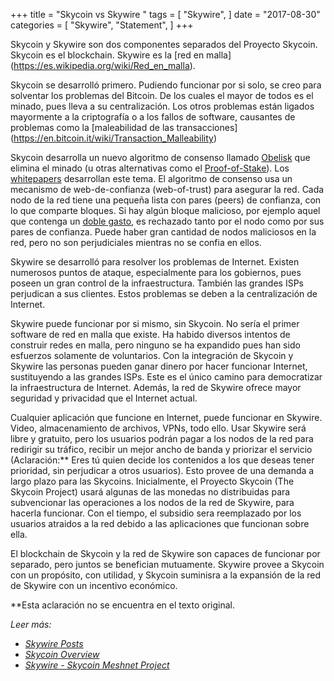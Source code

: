 ﻿+++
title = "Skycoin vs Skywire "
tags = [
    "Skywire",
]
date = "2017-08-30"
categories = [
    "Skywire",
    "Statement",
]
+++

Skycoin y Skywire son dos componentes separados del Proyecto Skycoin. Skycoin es el blockchain. 
Skywire es la [red en malla] (https://es.wikipedia.org/wiki/Red_en_malla).

Skycoin se desarrolló primero. Pudiendo funcionar por si solo, se creo para solventar los problemas del Bitcoin. De los cuales el mayor de todos es el minado,  pues lleva a su centralización. Los otros problemas están ligados 
mayormente a la criptografía o a los fallos de software, causantes de problemas como la [maleabilidad de las transacciones] (https://en.bitcoin.it/wiki/Transaction_Malleability)

Skycoin desarrolla un nuevo algoritmo de consenso llamado [Obelisk](https://www.skycoin.net/whitepapers) que 
elimina el minado (u otras alternativas como el [Proof-of-Stake](https://en.wikipedia.org/wiki/Proof-of-stake)). 
Los [whitepapers](https://www.skycoin.net/whitepapers) desarrollan este tema. El algoritmo de consenso usa un mecanismo de web-de-confianza (web-of-trust) para asegurar la red. Cada nodo de la red tiene una pequeña lista con pares (peers) de confianza, con lo que comparte bloques. Si hay algún bloque  malicioso, por ejemplo aquel que contenga un [doble gasto](https://en.wikipedia.org/wiki/Double-spending), 
es rechazado tanto por el nodo como por sus pares de confianza. Puede haber gran cantidad de nodos maliciosos en la red, pero no son perjudiciales mientras no se confia en ellos.

Skywire se desarrolló para resolver los problemas de Internet. Existen numerosos puntos de ataque, especialmente
para los gobiernos, pues poseen un gran control de la infraestructura. También las grandes ISPs perjudican a sus clientes. Estos problemas se deben a la centralización de Internet.

Skywire puede funcionar por si mismo, sin Skycoin. No sería el primer software de red en malla que existe. Ha habido diversos intentos de construir redes en malla, pero ninguno se ha expandido pues han sido esfuerzos solamente  de voluntarios.
Con la integración de Skycoin y Skywire las personas pueden ganar dinero por hacer funcionar Internet, sustituyendo a las grandes ISPs.
Este es el único camino para democratizar la infraestructura de Internet. Además, la red de Skywire ofrece mayor seguridad y privacidad que el Internet actual.

Cualquier aplicación que funcione en Internet, puede funcionar en Skywire. Video, almacenamiento de archivos, VPNs, todo ello.
 Usar Skywire será libre y gratuito, pero los usuarios podrán pagar a los nodos de la red para redirigir su tráfico, 
recibir un mejor ancho de banda y priorizar el servicio (Aclaración:** Eres tú quien decide los contenidos a los que deseas tener prioridad,
 sin perjudicar a otros usuarios). Esto provee de una demanda a largo plazo para las Skycoins. Inicialmente, 
el Proyecto Skycoin (The Skycoin Project) usará algunas de las monedas no distribuidas para subvencionar las operaciones a los nodos de la red de Skywire,
 para hacerla funcionar. Con el tiempo, el subsidio sera reemplazado por los usuarios atraidos a la red debido a las aplicaciones que funcionan sobre ella.

El blockchain de Skycoin y la red de Skywire son capaces de funcionar por separado, pero juntos se benefician mutuamente.
 Skywire provee a Skycoin con un propósito, con utilidad, y  Skycoin suminisra a la expansión de la red de Skywire con un incentivo económico.

**Esta aclaración no se encuentra en el texto original.


*Leer más:*

* *[Skywire Posts](/categories/skywire/)*
* *[Skycoin Overview](/overview/skycoin-overview/)*
* *[Skywire - Skycoin Meshnet Project](/overview/skywire---skycoin-meshnet-project/)*
